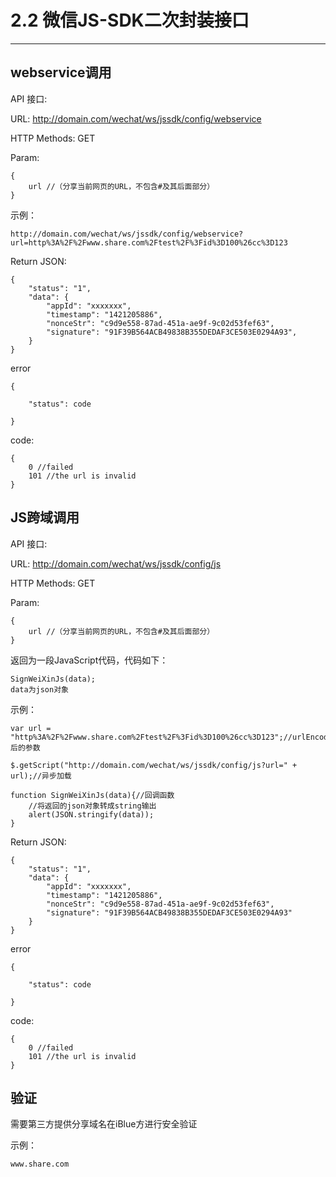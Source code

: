 # 2.2 微信JS-SDK二次封装接口
---

##	webservice调用

API 接口: 

URL: http://domain.com/wechat/ws/jssdk/config/webservice

HTTP Methods: GET

Param:

	{
		url //（分享当前网页的URL，不包含#及其后面部分）
	}
	
示例：

	http://domain.com/wechat/ws/jssdk/config/webservice?url=http%3A%2F%2Fwww.share.com%2Ftest%2F%3Fid%3D100%26cc%3D123

Return JSON:

	{		"status": "1",		"data": {			"appId": "xxxxxxx",			"timestamp": "1421205886",			"nonceStr": "c9d9e558-87ad-451a-ae9f-9c02d53fef63",			"signature": "91F39B564ACB49838B355DEDAF3CE503E0294A93",		}	}error
	{
		"status": code
	}
code: 
	{
		0 //failed		101 //the url is invalid	}
	##	JS跨域调用

API 接口: 

URL: http://domain.com/wechat/ws/jssdk/config/js

HTTP Methods: GET

Param:

	{
		url //（分享当前网页的URL，不包含#及其后面部分）
	}

返回为一段JavaScript代码，代码如下：
	SignWeiXinJs(data);	data为json对象	
示例：

	var url = "http%3A%2F%2Fwww.share.com%2Ftest%2F%3Fid%3D100%26cc%3D123";//urlEncode后的参数
		$.getScript("http://domain.com/wechat/ws/jssdk/config/js?url=" + url);//异步加载
	function SignWeiXinJs(data){//回调函数		//将返回的json对象转成string输出		alert(JSON.stringify(data));	}
Return JSON:

	{		"status": "1",		"data": {			"appId": "xxxxxxx",			"timestamp": "1421205886",			"nonceStr": "c9d9e558-87ad-451a-ae9f-9c02d53fef63",			"signature": "91F39B564ACB49838B355DEDAF3CE503E0294A93"		}	}error
	{
		"status": code
	}
code: 
	{
		0 //failed		101 //the url is invalid	}

##	验证
需要第三方提供分享域名在iBlue方进行安全验证

示例：

	www.share.com